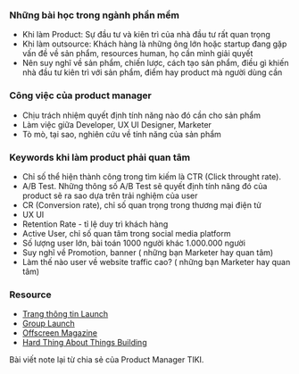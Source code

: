 ### Những bài học trong ngành phần mềm
- Khi làm Product: Sự đầu tư và kiên trì của nhà đầu tư rất quan trọng
- Khi làm outsource: Khách hàng là những ông lớn hoặc startup đang gặp vấn đề về sản phẩm, resources human, họ cần mình giải quyết
- Nên suy nghĩ về sản phẩm, chiến lược, cách tạo sản phẩm, điều gì khiến nhà đầu tư kiên trì với sản phẩm, điểm hay product mà người dùng cần


### Công việc của product manager
- Chịu trách nhiệm quyết định tính năng nào đó cần cho sản phẩm
- Làm việc giữa Developer, UX UI Designer, Marketer
- Tò mò, tại sao, nghiên cứu về tính năng của sản phẩm


### Keywords khi làm product phải quan tâm
- Chỉ số thể hiện thành công trong tìm kiếm là CTR (Click throught rate).
- A/B Test. Những thông số A/B Test sẽ quyết định tính năng đó của product sẽ ra sao dựa trên trải nghiệm của user
- CR (Conversion rate), chỉ số quan trọng trong thương mại điện tử 
- UX UI
- Retention Rate - tỉ lệ duy trì khách hàng
- Active User, chỉ số quan tâm trong social media platform
- Số lượng user lớn, bài toán 1000 người khác 1.000.000 người
- Suy nghĩ về Promotion, banner ( những bạn Marketer hay quan tâm)
- Làm thế nào user về website traffic cao? ( những bạn Marketer hay quan tâm)

### Resource
- [Trang thông tin Launch](https://launch.co/)
- [Group Launch](https://www.facebook.com/groups/launchpad/)
- [Offscreen Magazine](https://www.offscreenmag.com/)
- [Hard Thing About Things Building](https://www.amazon.com/Hard-Thing-About-Things-Building/dp/0062273205)

Bài viết note lại từ chia sẻ của Product Manager TIKI.
